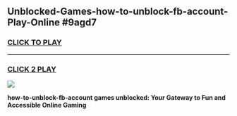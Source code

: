 
## Unblocked-Games-how-to-unblock-fb-account-Play-Online #9agd7
<h3>
<a href="https://news.freeplayer.one?title=how-to-unblock-fb-account&ref=3">CLICK TO PLAY</a></h3>
<hr>

<h3>
<a href="https://news.freeplayer.one?title=how-to-unblock-fb-account&ref=3">CLICK 2 PLAY</a>
  
</h3>

<a href="https://news.freeplayer.one?title=how-to-unblock-fb-account&ref=3"><img src="https://clearcache.store/games.png"></a>


**how-to-unblock-fb-account games unblocked: Your Gateway to Fun and Accessible Online Gaming**
